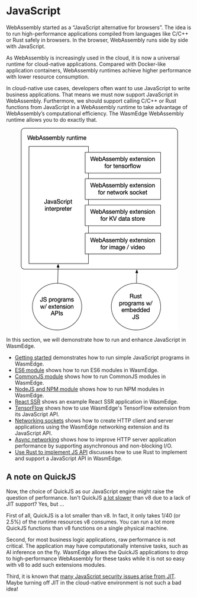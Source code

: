 # JavaScript

WebAssembly started as a “JavaScript alternative for browsers”. The idea is to run high-performance applications compiled from languages like C/C++ or Rust safely in browsers. In the browser, WebAssembly runs side by side with JavaScript.

As WebAssembly is increasingly used in the cloud, it is now a universal runtime for cloud-native applications. Compared with Docker-like application containers, WebAssembly runtimes achieve higher performance with lower resource consumption.

In cloud-native use cases, developers often want to use JavaScript to write business applications. That means we must now support JavaScript in WebAssembly. Furthermore, we should support calling C/C++ or Rust functions from JavaScript in a WebAssembly runtime to take advantage of WebAssembly’s computational efficiency. The WasmEdge WebAssembly runtime allows you to do exactly that.

<center>

![](javascript.png)

</center>

In this section, we will demonstrate how to run and enhance JavaScript in WasmEdge.

* [Getting started](js/quickstart.md) demonstrates how to run simple JavaScript programs in WasmEdge.
* [ES6 module](js/es6.md) shows how to run ES6 modules in WasmEdge.
* [CommonJS module](js/cjs.md) shows how to run CommonJS modules in WasmEdge.
* [NodeJS and NPM module](js/npm.md) shows how to run NPM modules in WasmEdge.
* [React SSR](js/ssr.md) shows an example React SSR application in WasmEdge.
* [TensorFlow](js/tensorflow.md) shows how to use WasmEdge's TensorFlow extension from its JavaScript API.
* [Networking sockets](js/networking.md) shows how to create HTTP client and server applications using the WasmEdge networking extension and its JavaScript API.
* [Async networking](js/async.md) shows how to improve HTTP server application performance by supporting asynchronous and non-blocking I/O.
* [Use Rust to implement JS API](js/rust.md) discusses how to use Rust to implement and support a JavaScript API in WasmEdge.

## A note on QuickJS

Now, the choice of QuickJS as our JavaScript engine might raise the question of performance. Isn't QuickJS [a lot slower](https://bellard.org/quickjs/bench.html) than v8 due to a lack of JIT support? Yes, but ...

First of all, QuickJS is a lot smaller than v8. In fact, it only takes 1/40 (or 2.5%) of the runtime resources v8 consumes. You can run a lot more QuickJS functions than v8 functions on a single physical machine.

Second, for most business logic applications, raw performance is not critical. The application may have computationally intensive tasks, such as AI inference on the fly. WasmEdge allows the QuickJS applications to drop to high-performance WebAssembly for these tasks while it is not so easy with v8 to add such extensions modules.

Third, it is known that [many JavaScript security issues arise from JIT](https://www.theregister.com/2021/08/06/edge_super_duper_security_mode/). Maybe turning off JIT in the cloud-native environment is not such a bad idea!


